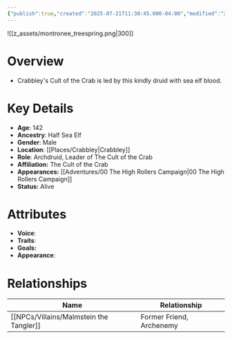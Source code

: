 ```yaml
---
{"publish":true,"created":"2025-07-21T11:30:45.000-04:00","modified":"2025-10-22T09:16:10.010-04:00","published":"2025-10-22T09:16:10.010-04:00","cssclasses":"","Age":"142","Ancestry":["Half Sea Elf"],"Gender":"Male","Location":["[[Crabbley]]"],"Role":["Archdruid, Leader of The Cult of the Crab"],"Affiliation":["The Cult of the Crab"],"Appearances":["[[00 The High Rollers Campaign]]"],"Status":"Alive","Authors":["Jordan"]}
---
```


![[z_assets/montronee_treespring.png|300]]

# Overview
- Crabbley's Cult of the Crab is led by this kindly druid with sea elf blood.

# Key Details
- **Age**: 142
- **Ancestry**: Half Sea Elf
- **Gender**: Male
- **Location**: [[Places/Crabbley\|Crabbley]]
- **Role**: Archdruid, Leader of The Cult of the Crab
- **Affiliation:** The Cult of the Crab
- **Appearances:** [[Adventures/00 The High Rollers Campaign\|00 The High Rollers Campaign]]
- **Status:** Alive

# Attributes
- **Voice**: 
- **Traits**: 
- **Goals:** 
- **Appearance**: 

# Relationships

| Name                      | Relationship             |
| ------------------------- | ------------------------ |
| [[NPCs/Villains/Malmstein the Tangler]] | Former Friend, Archenemy |
